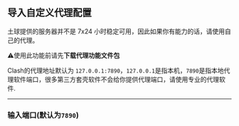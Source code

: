 ## 导入自定义代理配置

土球提供的服务器并不是 7x24 小时稳定可用，因此如果你有能力的话，请使用自己的代理。

⚠使用此功能前请先**下载代理功能文件包**

Clash的代理地址默认为 `127.0.0.1:7890`，`127.0.0.1`是指本机，`7890`是指本地代理软件端口，很多第三方套壳软件不会给你提供代理端口，请使用专业的代理软件.

---

### 输入端口(默认为`7890`)